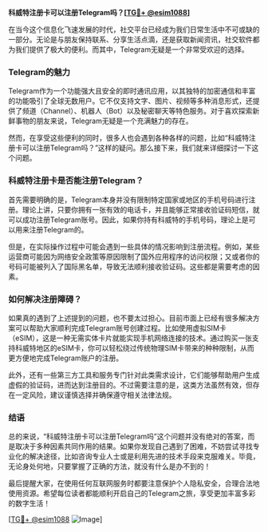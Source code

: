 **科威特注册卡可以注册Telegram吗？[[TG💪+ @esim1088](https://t.me/s/esim1088)]**

在当今这个信息化飞速发展的时代，社交平台已经成为我们日常生活中不可或缺的一部分。无论是与朋友保持联系、分享生活点滴，还是获取新闻资讯，社交软件都为我们提供了极大的便利。而其中，Telegram无疑是一个非常受欢迎的选择。

### Telegram的魅力

Telegram作为一个功能强大且安全的即时通讯应用，以其独特的加密通信和丰富的功能吸引了全球无数用户。它不仅支持文字、图片、视频等多种消息形式，还提供了频道（Channel）、机器人（Bot）以及秘密聊天等特色服务。对于喜欢探索新鲜事物的朋友来说，Telegram无疑是一个充满魅力的存在。

然而，在享受这些便利的同时，很多人也会遇到各种各样的问题，比如“科威特注册卡可以注册Telegram吗？”这样的疑问。那么接下来，我们就来详细探讨一下这个问题。

### 科威特注册卡是否能注册Telegram？

首先需要明确的是，Telegram本身并没有限制特定国家或地区的手机号码进行注册。理论上讲，只要你拥有一张有效的电话卡，并且能够正常接收验证码短信，就可以成功注册Telegram账号。因此，如果你持有科威特的手机号码，理论上是可以用来注册Telegram的。

但是，在实际操作过程中可能会遇到一些具体的情况影响到注册流程。例如，某些运营商可能因为网络安全政策等原因限制了国外应用程序的访问权限；又或者你的号码可能被列入了国际黑名单，导致无法顺利接收验证码。这些都是需要考虑的因素。

### 如何解决注册障碍？

如果真的遇到了上述提到的问题，也不要太过担心。目前市面上已经有很多解决方案可以帮助大家顺利完成Telegram账号创建过程。比如使用虚拟SIM卡（eSIM），这是一种无需实体卡片就能实现手机网络连接的技术。通过购买一张支持科威特地区的eSIM卡，你可以轻松绕过传统物理SIM卡带来的种种限制，从而更方便地完成Telegram账户的注册。

此外，还有一些第三方工具和服务专门针对此类需求设计，它们能够帮助用户生成虚假的验证码，进而达到注册目的。不过需要注意的是，这类方法虽然有效，但存在一定风险，建议谨慎选择并确保遵守相关法律法规。

### 结语

总的来说，“科威特注册卡可以注册Telegram吗”这个问题并没有绝对的答案，而是取决于多种因素共同作用的结果。如果你发现自己遇到了困难，不妨尝试寻找专业化的解决途径，比如咨询专业人士或是利用先进的技术手段来克服难关。毕竟，无论身处何地，只要掌握了正确的方法，就没有什么是办不到的！

最后提醒大家，在使用任何互联网服务时都要注意保护个人隐私安全，合理合法地使用资源。希望每位读者都能顺利开启自己的Telegram之旅，享受更加丰富多彩的数字生活！

[[TG💪+ @esim1088](https://t.me/s/esim1088) ![Image](https://i.postimg.cc/4NQfJmqS/Snipaste-2025-05-13-00-14-12.png)]